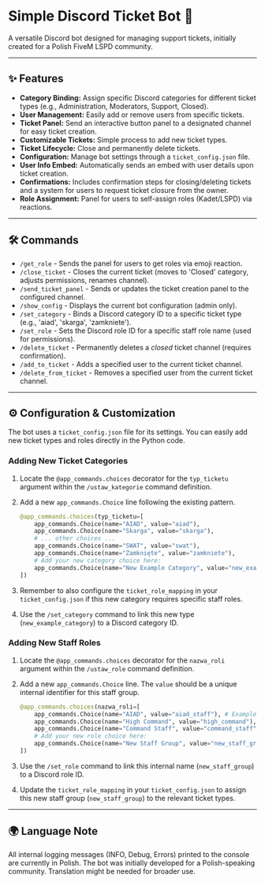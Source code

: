 # Simple Discord Ticket Bot 🎫

A versatile Discord bot designed for managing support tickets, initially created for a Polish FiveM LSPD community.

---

## ✨ Features

* **Category Binding:** Assign specific Discord categories for different ticket types (e.g., Administration, Moderators, Support, Closed).
* **User Management:** Easily add or remove users from specific tickets.
* **Ticket Panel:** Send an interactive button panel to a designated channel for easy ticket creation.
* **Customizable Tickets:** Simple process to add new ticket types.
* **Ticket Lifecycle:** Close and permanently delete tickets.
* **Configuration:** Manage bot settings through a `ticket_config.json` file.
* **User Info Embed:** Automatically sends an embed with user details upon ticket creation.
* **Confirmations:** Includes confirmation steps for closing/deleting tickets and a system for users to request ticket closure from the owner.
* **Role Assignment:** Panel for users to self-assign roles (Kadet/LSPD) via reactions.

---

## 🛠️ Commands

* `/get_role` - Sends the panel for users to get roles via emoji reaction.
* `/close_ticket` - Closes the current ticket (moves to 'Closed' category, adjusts permissions, renames channel).
* `/send_ticket_panel` - Sends or updates the ticket creation panel to the configured channel.
* `/show_config` - Displays the current bot configuration (admin only).
* `/set_category` - Binds a Discord category ID to a specific ticket type (e.g., 'aiad', 'skarga', 'zamkniete').
* `/set_role` - Sets the Discord role ID for a specific staff role name (used for permissions).
* `/delete_ticket` - Permanently deletes a *closed* ticket channel (requires confirmation).
* `/add_to_ticket` - Adds a specified user to the current ticket channel.
* `/delete_from_ticket` - Removes a specified user from the current ticket channel.

---

## ⚙️ Configuration & Customization

The bot uses a `ticket_config.json` file for its settings. You can easily add new ticket types and roles directly in the Python code.

### Adding New Ticket Categories

1.  Locate the `@app_commands.choices` decorator for the `typ_ticketu` argument within the `/ustaw_kategorie` command definition.
2.  Add a new `app_commands.Choice` line following the existing pattern.

    ```python
    @app_commands.choices(typ_ticketu=[
        app_commands.Choice(name="AIAD", value="aiad"),
        app_commands.Choice(name="Skarga", value="skarga"),
        # ... other choices ...
        app_commands.Choice(name="SWAT", value="swat"),
        app_commands.Choice(name="Zamknięte", value="zamkniete"),
        # Add your new category choice here:
        app_commands.Choice(name="New Example Category", value="new_example_category")
    ])
    ```
3.  Remember to also configure the `ticket_role_mapping` in your `ticket_config.json` if this new category requires specific staff roles.
4.  Use the `/set_category` command to link this new type (`new_example_category`) to a Discord category ID.

### Adding New Staff Roles

1.  Locate the `@app_commands.choices` decorator for the `nazwa_roli` argument within the `/ustaw_role` command definition.
2.  Add a new `app_commands.Choice` line. The `value` should be a unique internal identifier for this staff group.

    ```python
    @app_commands.choices(nazwa_roli=[
        app_commands.Choice(name="AIAD", value="aiad_staff"), # Example: value = 'aiad_staff'
        app_commands.Choice(name="High Command", value="high_command"),
        app_commands.Choice(name="Command Staff", value="command_staff"),
        # Add your new role choice here:
        app_commands.Choice(name="New Staff Group", value="new_staff_group")
    ])
    ```
3.  Use the `/set_role` command to link this internal name (`new_staff_group`) to a Discord role ID.
4.  Update the `ticket_role_mapping` in your `ticket_config.json` to assign this new staff group (`new_staff_group`) to the relevant ticket types.

---

## 🌍 Language Note

All internal logging messages (INFO, Debug, Errors) printed to the console are currently in Polish. The bot was initially developed for a Polish-speaking community. Translation might be needed for broader use.
